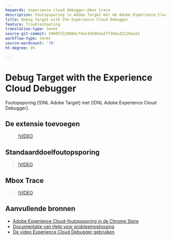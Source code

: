 ```yaml
---
keywords: experience cloud debugger;mbox trace
description: Foutopsporing in Adobe Target met de Adobe Experience Cloud Debugger.
title: Debug Target with the Experience Cloud Debugger
feature: Troubleshooting
translation-type: tm+mt
source-git-commit: 59605f220884c74ec43b8b2a47f36ba32120ae2a
workflow-type: tm+mt
source-wordcount: '70'
ht-degree: 0%

---
```



# Debug Target with the Experience Cloud Debugger

Foutopsporing [!DNL Adobe Target] met [!DNL Adobe Experience Cloud Debugger].

## De extensie toevoegen

>[!VIDEO](https://video.tv.adobe.com/v/23114/?quality=12)

## Standaarddoelfoutopsporing

>[!VIDEO](https://video.tv.adobe.com/v/23115/?quality=12)

## Mbox Trace

>[!VIDEO](https://video.tv.adobe.com/v/23113/?quality=12)

## Aanvullende bronnen

+ [Adobe Experience Cloud-foutopsporing in de Chrome Store](https://chrome.google.com/webstore/detail/adobe-experience-cloud-de/ocdmogmohccmeicdhlhhgepeaijenapj?hl=en)
+ [Documentatie van Help voor probleemoplossing](/help/r-troubleshooting-target/troubleshooting-target.md)
+ [De video Experience Cloud Debugger gebruiken](https://helpx.adobe.com/marketing-cloud-core/kt/using/experience-cloud-debugger-feature-video-use.html)
